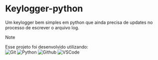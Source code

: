 # Keylogger-python
Um keylogger bem simples em python que ainda precisa de updates no processo de escrever o arquivo log.
> [!NOTE]
> Esse projeto foi desenvolvido utilizando: \
> ![Git](https://img.shields.io/badge/Git-E34F26?style=plastic&logo=git&logoColor=white)
> ![Python](https://img.shields.io/badge/Python-3776AB?style=plastic&logo=python&logoColor=yellow)
> ![Github](https://img.shields.io/badge/GitHub-100000?style=plastic&logo=github&logoColor=white)
> ![VSCode](https://img.shields.io/badge/-Visual%20Studio%20Code-333333?style=plastic&logo=visual-studio-code&logoColor=007ACC)
